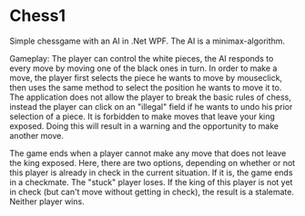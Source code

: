 # Chess1
Simple chessgame with an AI in .Net WPF. 
The AI is a minimax-algorithm.

Gameplay: The player can control the white pieces, the AI responds to every move by moving one of the black ones in turn. 
In order to make a move, the player first selects the piece he wants to move by mouseclick, then uses the same method to select the position he wants to move it to. 
The application does not allow the player to break the basic rules of chess, instead the player can click on an "illegal" field if he wants to undo his prior selection of a piece.
It is forbidden to make moves that leave your king exposed. Doing this will result in a warning and the opportunity to make another move.

The game ends when a player cannot make any move that does not leave the king exposed. Here, there are two options, depending on whether or not this player is already in check in the current situation. 
If it is, the game ends in a checkmate. The "stuck" player loses. 
If the king of this player is not yet in check (but can't move without getting in check), the result is a stalemate. Neither player wins.

